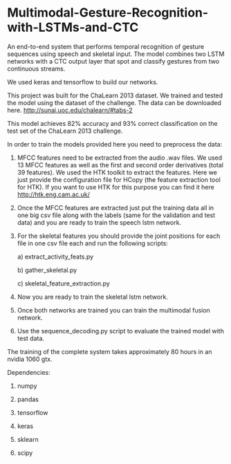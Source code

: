 # Multimodal-Gesture-Recognition-with-LSTMs-and-CTC
An end-to-end system that performs temporal recognition of gesture sequences using speech and skeletal input. The model combines two LSTM networks with a CTC output layer that spot and classify gestures from two continuous streams.

We used keras and tensorflow to build our networks.

This project was built for the ChaLearn 2013 dataset. We trained and tested the model using the dataset of the challenge. The data can be downloaded here. http://sunai.uoc.edu/chalearn/#tabs-2 

This model achieves 82% accuracy and 93% correct classification on the test set of the ChaLearn 2013 challenge.

In order to train the models provided here you need to preprocess the data:
1) MFCC features need to be extracted from the audio .wav files. We used 13 MFCC features as well as the first and second order derivatives (total 39 features). We used the HTK toolkit to extract the features. Here we just provide the configuration file for HCopy (the feature extraction tool for HTK). If you want to use HTK for this purpose you can find it here http://htk.eng.cam.ac.uk/

2) Once the MFCC features are extracted just put the training data all in one big csv file along with the labels (same for the validation and test data) and you are ready to train the speech lstm network. 

3) For the skeletal features you should provide the joint positions for each file in one csv file each and run the following scripts:

	a) extract_activity_feats.py

	b) gather_skeletal.py
	
	c) skeletal_feature_extraction.py

4) Now you are ready to train the skeletal lstm network.

5) Once both networks are trained you can train the multimodal fusion network.

6) Use the sequence_decoding.py script to evaluate the trained model with test data.

The training of the complete system takes approximately 80 hours in an nvidia 1060 gtx.

Dependencies:

1) numpy

2) pandas

3) tensorflow

4) keras

5) sklearn

6) scipy

